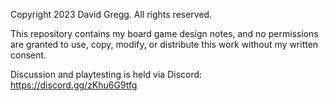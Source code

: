 Copyright 2023 David Gregg. All rights reserved.

This repository contains my board game design notes, and no permissions are granted to use, copy, modify, or distribute this work without my written consent.

Discussion and playtesting is held via Discord: https://discord.gg/zKhu6G9tfg